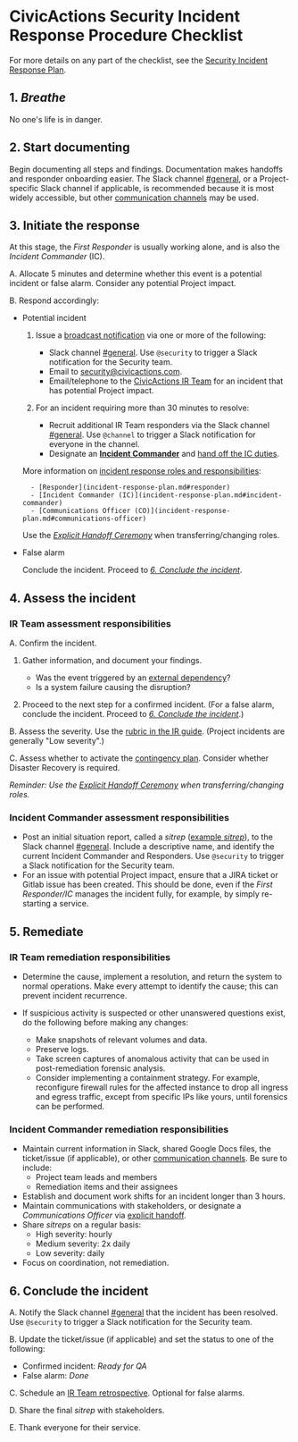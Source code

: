 # CivicActions Security Incident Response Procedure Checklist

For more details on any part of the checklist, see the [Security Incident Response Plan](incident-response-plan.md).

## 1. _Breathe_

No one's life is in danger.

## 2. Start documenting

Begin documenting all steps and findings. Documentation makes handoffs and responder onboarding easier. The Slack channel [#general](https://civicactions.slack.com/messages/general/), or a Project-specific Slack channel if applicable, is recommended because it is most widely accessible, but other [communication channels](incident-response-plan.md#communication-channels) may be used.

## 3. Initiate the response

At this stage, the _First Responder_ is usually working alone, and is also the _Incident Commander_ (IC).

A. Allocate 5 minutes and determine whether this event is a potential incident or false alarm. Consider any potential Project impact.

B. Respond accordingly:

-   Potential incident

    1.  Issue a [broadcast notification](incident-response-plan.md#communication-channels) via one or more of the following:

        -   Slack channel [#general](https://civicactions.slack.com/messages/general/). Use `@security` to trigger a Slack notification for the Security team.
        -   Email to [security@civicactions.com](mailto:security@civicactions.com).
        -   Email/telephone to the [CivicActions IR Team](https://drive.google.com/open?id=1P9TePYm2Gkly8EjxCzA2EmlTjUIBypE7-CbCZrRN1EA) for an incident that has potential Project impact.

    2.  For an incident requiring more than 30 minutes to resolve:

        -   Recruit additional IR Team responders via the Slack channel [#general](https://civicactions.slack.com/messages/general/). Use `@channel` to trigger a Slack notification for everyone in the channel.
        -   Designate an [**Incident Commander**](incident-response-plan.md#incident-commander) and [hand off the IC duties](incident-response-plan.md#explicit-handoff-ceremony).

    More information on [incident response roles and responsibilities](incident-response-plan.md#roles-and-responsibilities):

          - [Responder](incident-response-plan.md#responder)
          - [Incident Commander (IC)](incident-response-plan.md#incident-commander)
          - [Communications Officer (CO)](incident-response-plan.md#communications-officer)

    Use the [_Explicit Handoff Ceremony_](incident-response-plan.md#explicit-handoff-ceremony) when transferring/changing roles.

-   False alarm

    Conclude the incident. Proceed to [_6. Conclude the incident_](#6-conclude-the-incident).

## 4. Assess the incident

### IR Team assessment responsibilities

A. Confirm the incident.

1. Gather information, and document your findings.

    - Was the event triggered by an [external dependency](contingency-plan.md#external-dependencies)?
    - Is a system failure causing the disruption?

2. Proceed to the next step for a confirmed incident. (For a false alarm, conclude the incident. Proceed to [_6. Conclude the incident_](#6-conclude-the-incident).)

B. Assess the severity. Use the [rubric in the IR guide](incident-response-plan.md#incident-severities). (Project incidents are generally "Low severity".)

C. Assess whether to activate the [contingency plan](contingency-plan.md). Consider whether Disaster Recovery is required.

_Reminder: Use the [Explicit Handoff Ceremony](incident-response-plan.md#explicit-handoff-ceremony) when transferring/changing roles._

### Incident Commander assessment responsibilities

-   Post an initial situation report, called a _sitrep_ ([example _sitrep_](incident-response-plan.md#4-assess-the-incident)), to the Slack channel [#general](https://civicactions.slack.com/messages/general/). Include a descriptive name, and identify the current Incident Commander and Responders. Use `@security` to trigger a Slack notification for the Security team.
-   For an issue with potential Project impact, ensure that a JIRA ticket or Gitlab issue has been created. This should be done, even if the _First Responder/IC_ manages the incident fully, for example, by simply re-starting a service.

## 5. Remediate

### IR Team remediation responsibilities

-   Determine the cause, implement a resolution, and return the system to normal operations. Make every attempt to identify the cause; this can prevent incident recurrence.

-   If suspicious activity is suspected or other unanswered questions exist, do the following before making any changes:

    -   Make snapshots of relevant volumes and data.
    -   Preserve logs.
    -   Take screen captures of anomalous activity that can be used in post-remediation forensic analysis.
    -   Consider implementing a containment strategy. For example, reconfigure firewall rules for the affected instance to drop all ingress and egress traffic, except from specific IPs like yours, until forensics can be performed.

### Incident Commander remediation responsibilities

-   Maintain current information in Slack, shared Google Docs files, the ticket/issue (if applicable), or other [communication channels](incident-response-plan.md#communication-channels). Be sure to include:
    -   Project team leads and members
    -   Remediation items and their assignees
-   Establish and document work shifts for an incident longer than 3 hours.
-   Maintain communications with stakeholders, or designate a _Communications Officer_ via [explicit handoff](incident-response-plan.md#explicit-handoff-ceremony).
-   Share _sitreps_ on a regular basis:
    -   High severity: hourly
    -   Medium severity: 2x daily
    -   Low severity: daily
-   Focus on coordination, not remediation.

## 6. Conclude the incident

A. Notify the Slack channel [#general](https://civicactions.slack.com/messages/general/) that the incident has been resolved. Use `@security` to trigger a Slack notification for the Security team.

B. Update the ticket/issue (if applicable) and set the status to one of the following:

-   Confirmed incident: _Ready for QA_
-   False alarm: _Done_

C. Schedule an [IR Team retrospective](incident-response-plan.md#conducting-a-retrospective). Optional for false alarms.

D. Share the final _sitrep_ with stakeholders.

E. Thank everyone for their service.
